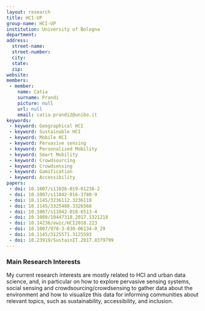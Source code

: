 ```yaml
---
layout: research
title: HCI-UP
group-name: HCI-UP
institution: University of Bologna
department: 
address: 
  street-name: 
  street-number: 
  city: 
  state: 
  zip: 
website: 
members: 
 - member: 
    name: Catia
    surname: Prandi
    picture: null
    url: null
    email: catia.prandi2@unibo.it
keywords: 
 - keyword: Geographical HCI
 - keyword: Sustainable HCI
 - keyword: Mobile HCI
 - keyword: Pervasive sensing
 - keyword: Personalized Mobility
 - keyword: Smart Mobility
 - keyword: Crowdsourcing
 - keyword: Crowdsensing
 - keyword: Gamification
 - keyword: Accessibility
papers: 
 - doi: 10.1007/s11036-019-01238-2
 - doi: 10.1007/s11042-016-3780-9
 - doi: 10.1145/3236112.3236119
 - doi: 10.1145/3325480.3326568
 - doi: 10.1007/s11042-018-6513-4
 - doi: 10.1080/10447318.2017.1321218
 - doi: 10.14236/ewic/HCI2018.223
 - doi: 10.1007/978-3-030-06134-0_29
 - doi: 10.1145/3125571.3125593
 - doi: 10.23919/SustainIT.2017.8379799
---
```



### Main Research Interests
My current research interests are mostly related to HCI and urban data science, and, in particular on how to explore pervasive sensing systems, social sensing and crowdsourcing/crowdsensing to gather data about the environment and how to visualize this data for informing communities about relevant topics, such as sustainability, accessibility, and inclusion.